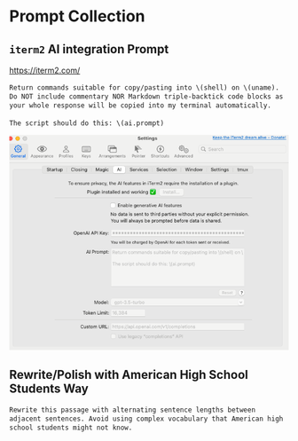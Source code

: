 

# Prompt Collection

## `iterm2` AI integration Prompt

https://iterm2.com/

```
Return commands suitable for copy/pasting into \(shell) on \(uname). Do NOT include commentary NOR Markdown triple-backtick code blocks as your whole response will be copied into my terminal automatically.

The script should do this: \(ai.prompt)
```

![image-20250116024624509](./20240116-prompt-collection.assets/image-20250116024624509.png)

## Rewrite/Polish with American High School Students Way

```
Rewrite this passage with alternating sentence lengths between adjacent sentences. Avoid using complex vocabulary that American high school students might not know.
```

